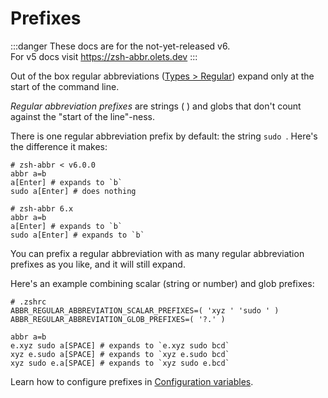 # Prefixes

:::danger
These docs are for the not-yet-released v6.  
For v5 docs visit <https://zsh-abbr.olets.dev>
:::

Out of the box regular abbreviations ([Types > Regular](../types.md#regular)) expand only at the start of the command line.

_Regular abbreviation prefixes_ are strings ( ) and globs that don't count against the "start of the line"-ness.

There is one regular abbreviation prefix by default: the string `sudo `. Here's the difference it makes:

```shell
# zsh-abbr < v6.0.0
abbr a=b
a[Enter] # expands to `b`
sudo a[Enter] # does nothing

# zsh-abbr 6.x
abbr a=b
a[Enter] # expands to `b`
sudo a[Enter] # expands to `b`
```

You can prefix a regular abbreviation with as many regular abbreviation prefixes as you like, and it will still expand.

Here's an example combining scalar (string or number) and glob prefixes:

```shell
# .zshrc
ABBR_REGULAR_ABBREVIATION_SCALAR_PREFIXES=( 'xyz ' 'sudo ' )
ABBR_REGULAR_ABBREVIATION_GLOB_PREFIXES=( '?.' )
```

```shell
abbr a=b
e.xyz sudo a[SPACE] # expands to `e.xyz sudo bcd`
xyz e.sudo a[SPACE] # expands to `xyz e.sudo bcd`
xyz sudo e.a[SPACE] # expands to `xyz sudo e.bcd`
```

Learn how to configure prefixes in [Configuration variables](./configuration-variables.md).
